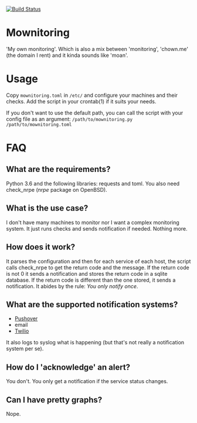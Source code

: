 [![Build Status](https://travis-ci.org/danieljakots/mownitoring.svg?branch=master)](https://travis-ci.org/danieljakots/mownitoring)

# Mownitoring

'My own monitoring'. Which is also a mix between 'monitoring',
'chown.me' (the domain I rent) and it kinda sounds like 'moan'.

# Usage

Copy `mownitoring.toml` in `/etc/` and configure your machines and
their checks. Add the script in your crontab(1) if it suits your needs.

If you don't want to use the default path, you can call the script with your
config file as an argument: `/path/to/mownitoring.py /path/to/mownitoring.toml`

# FAQ

## What are the requirements?

Python 3.6 and the following libraries: requests and toml. You also need
check_nrpe (*nrpe* package on OpenBSD).

## What is the use case?

I don't have many machines to monitor nor I want a complex monitoring
system. It just runs checks and sends notification if needed. Nothing
more.

## How does it work?

It parses the configuration and then for each service of each host,
the script calls check_nrpe to get the return code and the message. If
the return code is not 0 it sends a notification and stores the return
code in a sqlite database. If the return code is different than the
one stored, it sends a notification. It abides by the rule: *You only notify
once*.

## What are the supported notification systems?

* [Pushover](https://pushover.net/)
* email
* [Twilio](https://www.twilio.com/)

It also logs to syslog what is happening (but that's not really a
notification system per se).

## How do I 'acknowledge' an alert?

You don't. You only get a notification if the service status changes.

## Can I have pretty graphs?

Nope.
